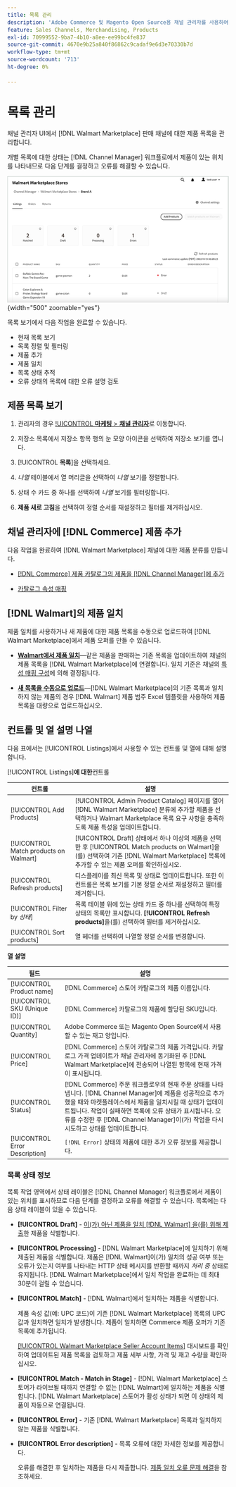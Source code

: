 ```yaml
---
title: 목록 관리
description: 'Adobe Commerce 및 Magento Open Source용 채널 관리자를 사용하여  [!DNL Commerce] 스토어의 판매 채널 목록을 관리합니다.'
feature: Sales Channels, Merchandising, Products
exl-id: 70999552-9ba7-4b10-a8ee-ee99bc4fe837
source-git-commit: 4670e9b25a840f86862c9cadaf9e6d3e70330b7d
workflow-type: tm+mt
source-wordcount: '713'
ht-degree: 0%

---
```


# 목록 관리

채널 관리자 UI에서 [!DNL Walmart Marketplace] 판매 채널에 대한 제품 목록을 관리합니다.

개별 목록에 대한 상태는 [!DNL Channel Manager] 워크플로에서 제품이 있는 위치를 나타내므로 다음 단계를 결정하고 오류를 해결할 수 있습니다.

![연결된 판매 채널의 목록 페이지](assets/listings-dashboard-view.png){width="500" zoomable="yes"}

목록 보기에서 다음 작업을 완료할 수 있습니다.

* 현재 목록 보기
* 목록 정렬 및 필터링
* 제품 추가
* 제품 일치
* 목록 상태 추적
* 오류 상태의 목록에 대한 오류 설명 검토

## 제품 목록 보기

1. 관리자의 경우 [!UICONTROL **마케팅** > **채널 관리자**](으)로 이동합니다.

1. 저장소 목록에서 저장소 항목 행의 눈 모양 아이콘을 선택하여 저장소 보기를 엽니다.

1. [!UICONTROL **목록**]&#x200B;을 선택하세요.

1. *나열* 테이블에서 열 머리글을 선택하여 *나열* 보기를 정렬합니다.

1. 상태 수 카드 중 하나를 선택하여 *나열* 보기를 필터링합니다.

1. **제품 새로 고침**&#x200B;을 선택하여 정렬 순서를 재설정하고 필터를 제거하십시오.

## 채널 관리자에 [!DNL Commerce] 제품 추가

다음 작업을 완료하여 [!DNL Walmart Marketplace] 채널에 대한 제품 분류를 만듭니다.

* [ [!DNL Commerce] 제품 카탈로그의 제품을  [!DNL Channel Manager]에 추가](add-products-to-channel-store.md)

* [카탈로그 속성 매핑](map-catalog-attributes.md#configure-product-attribute-settings)

## [!DNL Walmart]의 제품 일치

제품 일치를 사용하거나 새 제품에 대한 제품 목록을 수동으로 업로드하여 [!DNL Walmart Marketplace]에서 제품 오퍼를 만들 수 있습니다.

* **[Walmart에서 제품 일치](connect-listings-to-marketplace.md)**—같은 제품을 판매하는 기존 목록을 업데이트하여 채널의 제품 목록을 [!DNL Walmart Marketplace]에 연결합니다. 일치 기준은 채널의 [특성 매핑 구성](map-catalog-attributes.md)에 의해 결정됩니다.

* **[새 목록을 수동으로 업로드](connect-listings-to-marketplace.md#upload-new-product-listings)**—[!DNL Walmart Marketplace]의 기존 목록과 일치하지 않는 제품의 경우 [!DNL Walmart] 제품 범주 Excel 템플릿을 사용하여 제품 목록을 대량으로 업로드하십시오.

## 컨트롤 및 열 설명 나열

다음 표에서는 [!UICONTROL Listings]에서 사용할 수 있는 컨트롤 및 열에 대해 설명합니다.

[!UICONTROL Listings]**에 대한**&#x200B;컨트롤

| **컨트롤** | **설명** |
|----------------------------------------|-------------------------------------------------------------------------------------------------------------------------------------------------------------------------------------------------------------------|
| [!UICONTROL Add Products] | [!UICONTROL Admin Product Catalog] 페이지를 열어 [!DNL Walmart Marketplace] 분류에 추가할 제품을 선택하거나 Walmart Marketplace 목록 요구 사항을 충족하도록 제품 특성을 업데이트합니다. |
| [!UICONTROL Match products on Walmart] | [!UICONTROL Draft] 상태에서 하나 이상의 제품을 선택한 후 [!UICONTROL Match products on Walmart]을(를) 선택하여 기존 [!DNL Walmart Marketplace] 목록에 추가할 수 있는 제품 오퍼를 확인하십시오. |
| [!UICONTROL Refresh products] | 디스플레이를 최신 목록 및 상태로 업데이트합니다. 또한 이 컨트롤은 목록 보기를 기본 정렬 순서로 재설정하고 필터를 제거합니다. |
| [!UICONTROL Filter by *상태*] | 목록 테이블 위에 있는 상태 카드 중 하나를 선택하여 특정 상태의 목록만 표시합니다. **[!UICONTROL Refresh products]**&#x200B;을(를) 선택하여 필터를 제거하십시오. |
| [!UICONTROL Sort products] | 열 헤더를 선택하여 나열할 정렬 순서를 변경합니다. |


**열 설명**

| **필드** | **설명** |
|--------------------------------|-------------------------------------------------------------------------------------------------------------------------------------------------------------------------------------------------------------------------------------------------------------------------------------------------------------------------------------------------------------------|
| [!UICONTROL Product name] | [!DNL Commerce] 스토어 카탈로그의 제품 이름입니다. |
| [!UICONTROL SKU (Unique ID)] | [!DNL Commerce] 카탈로그의 제품에 할당된 SKU입니다. |
| [!UICONTROL  Quantity] | Adobe Commerce 또는 Magento Open Source에서 사용할 수 있는 재고 양입니다. |
| [!UICONTROL Price] | [!DNL Commerce] 스토어 카탈로그의 제품 가격입니다. 카탈로그 가격 업데이트가 채널 관리자에 동기화된 후 [!DNL Walmart Marketplace]에 전송되어 나열된 항목에 현재 가격이 표시됩니다. |
| [!UICONTROL Status] | [!DNL Commerce] 주문 워크플로우의 현재 주문 상태를 나타냅니다. [!DNL Channel Manager]에 제품을 성공적으로 추가했을 때와 마켓플레이스에서 제품을 일치시킬 때 상태가 업데이트됩니다. 작업이 실패하면 목록에 오류 상태가 표시됩니다. 오류를 수정한 후 [!DNL Channel Manager]이(가) 작업을 다시 시도하고 상태를 업데이트합니다. |
| [!UICONTROL Error Description] | `[!DNL Error]` 상태의 제품에 대한 추가 오류 정보를 제공합니다. |

### 목록 상태 정보

목록 작업 영역에서 상태 레이블은 [!DNL Channel Manager] 워크플로에서 제품이 있는 위치를 표시하므로 다음 단계를 결정하고 오류를 해결할 수 있습니다. 목록에는 다음 상태 레이블이 있을 수 있습니다.

* **[!UICONTROL Draft]** - [이(가) 아닌 제품을 일치 [!DNL Walmart] 을(를) 위해 제출](connect-listings-to-marketplace.md#match-products)한 제품을 식별합니다.

* **[!UICONTROL Processing]** - [!DNL Walmart Marketplace]에 일치하기 위해 제출된 제품을 식별합니다. 제품은 [!DNL Walmart]이(가) 일치의 성공 여부 또는 오류가 있는지 여부를 나타내는 HTTP 상태 메시지를 반환할 때까지 *처리 중* 상태로 유지됩니다. [!DNL Walmart Marketplace]에서 일치 작업을 완료하는 데 최대 30분이 걸릴 수 있습니다.

* **[!UICONTROL Match]** - [!DNL Walmart]에서 일치하는 제품을 식별합니다.

  제품 속성 값(예: UPC 코드)이 기존 [!DNL Walmart Marketplace] 목록의 UPC 값과 일치하면 일치가 발생합니다. 제품이 일치하면 Commerce 제품 오퍼가 기존 목록에 추가됩니다.

  [[!UICONTROL Walmart Marketplace Seller Account Items]](https://seller.walmart.com/items-and-inventory/manage-items) 대시보드를 확인하여 업데이트된 제품 목록을 검토하고 제품 세부 사항, 가격 및 재고 수량을 확인하십시오.

* **[!UICONTROL Match - Match in Stage]** - [!DNL Walmart Marketplace] 스토어가 라이브될 때까지 연결할 수 없는 [!DNL Walmart]에 일치하는 제품을 식별합니다. [!DNL Walmart Marketplace] 스토어가 활성 상태가 되면 이 상태의 제품이 자동으로 연결됩니다.

* **[!UICONTROL Error]** - 기존 [!DNL Walmart Marketplace] 목록과 일치하지 않는 제품을 식별합니다.

* **[!UICONTROL Error description]** - 목록 오류에 대한 자세한 정보를 제공합니다.

  오류를 해결한 후 일치하는 제품을 다시 제출합니다. [제품 일치 오류 문제 해결](connect-listings-to-marketplace.md#troubleshoot-product-match-errors)을 참조하세요.
